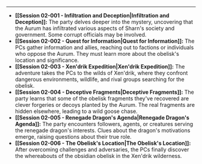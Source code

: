 ---
- **[[Session 02-001 - Infiltration and Deception|Infiltration and Deception]]:** The party delves deeper into the mystery, uncovering that the Aurum has infiltrated various aspects of Sharn's society and government. Some corrupt officials may be involved.
- **[[Session 02-002 - Quest for Information|Quest for Information]]:** The PCs gather information and allies, reaching out to factions or individuals who oppose the Aurum. They must learn more about the obelisk's location and significance.
- **[[Session 02-003 - Xen'drik Expedition|Xen'drik Expedition]]:** The adventure takes the PCs to the wilds of Xen'drik, where they confront dangerous environments, wildlife, and rival groups searching for the obelisk.
- **[[Session 02-004 - Deceptive Fragments|Deceptive Fragments]]:** The party learns that some of the obelisk fragments they've recovered are clever forgeries or decoys planted by the Aurum. The real fragments are hidden elsewhere, leading to a wild goose chase.
- **[[Session 02-005 - Renegade Dragon's Agenda|Renegade Dragon's Agenda]]:** The party encounters followers, agents, or creatures serving the renegade dragon's interests. Clues about the dragon's motivations emerge, raising questions about their true role.
- **[[Session 02-006 - The Obelisk's Location|The Obelisk's Location]]:** After overcoming challenges and adversaries, the PCs finally discover the whereabouts of the obsidian obelisk in the Xen'drik wilderness.
